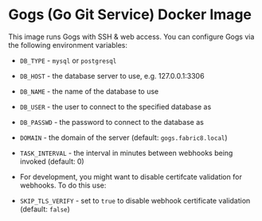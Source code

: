 Gogs (Go Git Service) Docker Image
==================================

This image runs Gogs with SSH & web access. You can configure Gogs via the following environment variables:

-	`DB_TYPE` - `mysql` or `postgresql`
-	`DB_HOST` - the database server to use, e.g. 127.0.0.1:3306
-	`DB_NAME` - the name of the database to use
-	`DB_USER` - the user to connect to the specified database as
-	`DB_PASSWD` - the password to connect to the database as
-	`DOMAIN` - the domain of the server (default: `gogs.fabric8.local`)
-	`TASK_INTERVAL` - the interval in minutes between webhooks being invoked (default: 0)

-	For development, you might want to disable certifcate validation for webhooks. To do this use:

-	`SKIP_TLS_VERIFY` - set to `true` to disable webhook certificate validation (default: `false`)

